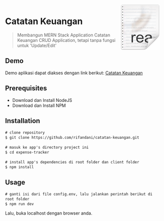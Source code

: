 <img src="icon.png" align="right" />

# Catatan Keuangan

> Membangun MERN Stack Application Catatan Keuangan
> CRUD Application, tetapi tanpa fungsi untuk 'Update/Edit'

## Demo

Demo aplikasi dapat diakses dengan link berikut: [Catatan Keuangan](https://.herokuapp.com/)

## Prerequisites

- Download dan Install NodeJS
- Download dan Install NPM

## Installation

```
# clone repository
$ git clone https://github.com/rifandani/catatan-keuangan.git

# masuk ke app's directory project ini
$ cd expense-tracker

# install app's dependencies di root folder dan client folder
$ npm install
```

## Usage

```
# ganti isi dari file config.env, lalu jalankan perintah berikut di root folder
$ npm run dev
```

Lalu, buka localhost dengan browser anda.
